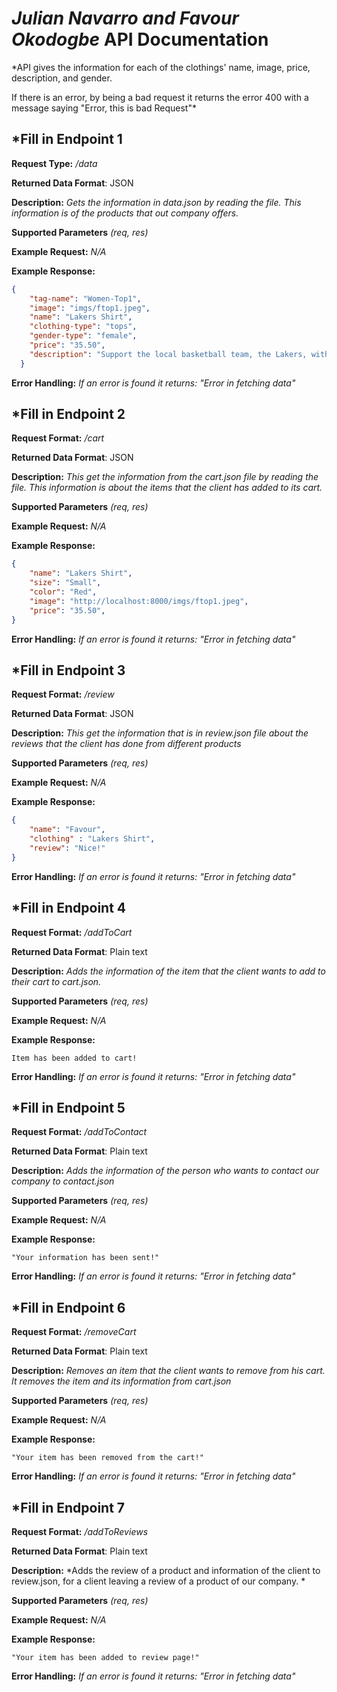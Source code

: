 # *Julian Navarro and Favour Okodogbe* API Documentation
*API gives the information for each of the clothings' name, image, price, description, and gender.

If there is an error, by being a bad request it returns the error 400 with 
a message saying "Error, this is bad Request"*

## *Fill in Endpoint 1
**Request Type:** */data*

**Returned Data Format**: JSON

**Description:** *Gets the information in data.json by reading the file. This information is of the products
                  that out company offers.*

**Supported Parameters** *(req, res)*

**Example Request:** *N/A*

**Example Response:**
```json
{
    "tag-name": "Women-Top1",
    "image": "imgs/ftop1.jpeg",
    "name": "Lakers Shirt",
    "clothing-type": "tops",
    "gender-type": "female",
    "price": "35.50",
    "description": "Support the local basketball team, the Lakers, with this loose-fitted shirt!"
  }
```

**Error Handling:**
*If an error is found it returns:*
*"Error in fetching data"*


## *Fill in Endpoint 2
**Request Format:** */cart*

**Returned Data Format**: JSON

**Description:** *This get the information from the cart.json file by reading the file. This information is about the items
                  that the client has added to its cart.*

**Supported Parameters** *(req, res)*

**Example Request:** *N/A*

**Example Response:**
```json
{
    "name": "Lakers Shirt",
    "size": "Small",
    "color": "Red",
    "image": "http://localhost:8000/imgs/ftop1.jpeg",
    "price": "35.50",
}
```

**Error Handling:**
*If an error is found it returns:*
*"Error in fetching data"*



## *Fill in Endpoint 3 
**Request Format:** */review*

**Returned Data Format**: JSON

**Description:** *This get the information that is in review.json file about the reviews 
                  that the client has done from different products*

**Supported Parameters** *(req, res)*

**Example Request:** *N/A*

**Example Response:**
```json
{
    "name": "Favour",
    "clothing" : "Lakers Shirt",
    "review": "Nice!"
}
```

**Error Handling:**
*If an error is found it returns:*
*"Error in fetching data"*


## *Fill in Endpoint 4
**Request Format:** */addToCart*

**Returned Data Format**: Plain text

**Description:** *Adds the information of the item that the client wants to add to their cart to cart.json.*

**Supported Parameters** *(req, res)*

**Example Request:** *N/A*

**Example Response:**
```
Item has been added to cart!
```

**Error Handling:**
*If an error is found it returns:*
*"Error in fetching data"*

## *Fill in Endpoint 5
**Request Format:** */addToContact*

**Returned Data Format**: Plain text

**Description:** *Adds the information of the person who wants to contact our company to contact.json*

**Supported Parameters** *(req, res)*

**Example Request:** *N/A*

**Example Response:**
```
"Your information has been sent!"
```

**Error Handling:**
*If an error is found it returns:*
*"Error in fetching data"*


## *Fill in Endpoint 6
**Request Format:** */removeCart*

**Returned Data Format**: Plain text

**Description:** *Removes an item that the client wants to remove from his cart. It removes the item and its information from
                  cart.json*

**Supported Parameters** *(req, res)*

**Example Request:** *N/A*

**Example Response:**
```
"Your item has been removed from the cart!"
```

**Error Handling:**
*If an error is found it returns:*
*"Error in fetching data"*


## *Fill in Endpoint 7
**Request Format:** */addToReviews*

**Returned Data Format**: Plain text

**Description:** *Adds the review of a product and information of the client to review.json, for a client leaving a review
                  of a product of our company. *

**Supported Parameters** *(req, res)*

**Example Request:** *N/A*

**Example Response:**
```
"Your item has been added to review page!"
```

**Error Handling:**
*If an error is found it returns:*
*"Error in fetching data"*